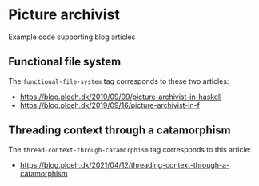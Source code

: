 # Picture archivist

Example code supporting blog articles

## Functional file system

The `functional-file-system` tag corresponds to these two articles:

- https://blog.ploeh.dk/2019/09/09/picture-archivist-in-haskell
- https://blog.ploeh.dk/2019/09/16/picture-archivist-in-f

## Threading context through a catamorphism

The `thread-context-through-catamorphism` tag corresponds to this article:

- https://blog.ploeh.dk/2021/04/12/threading-context-through-a-catamorphism
